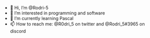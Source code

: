 - 👋 Hi, I’m @Rodri-5
- 👀 I’m interested in programming and software
- 🌱 I’m currently learning Pascal
- 📫 How to reach me: @R0dri_5 on twitter and @Rodri_5#3965 on discord

<!---
Rodri-5/Rodri-5 is a ✨ special ✨ repository because its `README.md` (this file) appears on your GitHub profile.
You can click the Preview link to take a look at your changes.
--->
